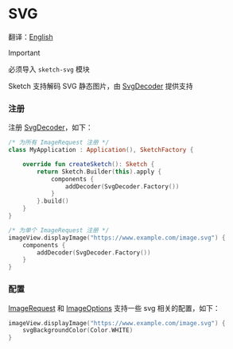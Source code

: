 # SVG

翻译：[English](svg.md)

> [!IMPORTANT]
> 必须导入 `sketch-svg` 模块

Sketch 支持解码 SVG 静态图片，由 [SvgDecoder] 提供支持

### 注册

注册 [SvgDecoder]，如下：

```kotlin
/* 为所有 ImageRequest 注册 */
class MyApplication : Application(), SketchFactory {

    override fun createSketch(): Sketch {
        return Sketch.Builder(this).apply {
            components {
                addDecoder(SvgDecoder.Factory())
            }
        }.build()
    }
}

/* 为单个 ImageRequest 注册 */
imageView.displayImage("https://www.example.com/image.svg") {
    components {
        addDecoder(SvgDecoder.Factory())
    }
}
```

### 配置

[ImageRequest] 和 [ImageOptions] 支持一些 svg 相关的配置，如下：

```kotlin
imageView.displayImage("https://www.example.com/image.svg") {
    svgBackgroundColor(Color.WHITE)
}
```

[SvgDecoder]: ../../sketch-svg/src/main/kotlin/com/github/panpf/sketch/decode/SvgDecoder.kt

[ImageRequest]: ../../sketch-core/src/main/kotlin/com/github/panpf/sketch/request/ImageRequest.kt

[ImageOptions]: ../../sketch-core/src/main/kotlin/com/github/panpf/sketch/request/ImageOptions.kt